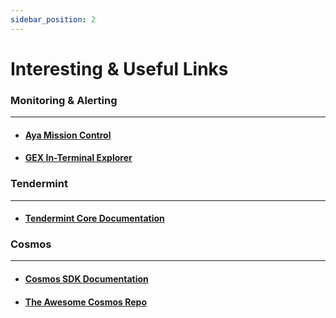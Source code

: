 ```yaml
---
sidebar_position: 2
---
```


# Interesting & Useful Links

### Monitoring & Alerting

---

- #### [Aya Mission Control](https://github.com/Sbcdn/aya-mission-control/blob/main/INSTRUCTIONS.md)

- #### [GEX In-Terminal Explorer](https://github.com/cosmos/gex)

### Tendermint

---

- #### [Tendermint Core Documentation](https://docs.tendermint.com/v0.34/tendermint-core/)

### Cosmos

---

- #### [Cosmos SDK Documentation](https://docs.cosmos.network/main)

- #### [The Awesome Cosmos Repo](https://github.com/cosmos/awesome-cosmos)
